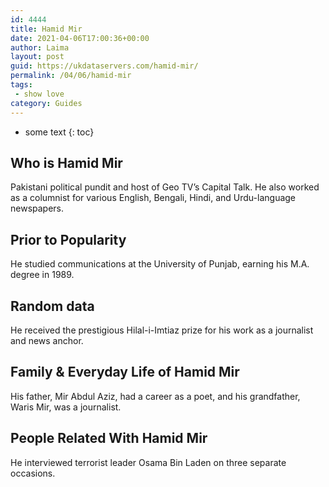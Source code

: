 ```yaml
---
id: 4444
title: Hamid Mir
date: 2021-04-06T17:00:36+00:00
author: Laima
layout: post
guid: https://ukdataservers.com/hamid-mir/
permalink: /04/06/hamid-mir
tags:
 - show love
category: Guides
---
```


* some text
{: toc}


## Who is Hamid Mir
                  
                  
                  
Pakistani political pundit and host of Geo TV&#8217;s Capital Talk. He also worked as a columnist for various English, Bengali, Hindi, and Urdu-language newspapers.
                  
              
            
              
            
                
                
                
## Prior to Popularity
                  
                  
                  
He studied communications at the University of Punjab, earning his M.A. degree in 1989.
                  
              
            
              
            
                
                
                
## Random data
                  
                  
                  
He received the prestigious Hilal-i-Imtiaz prize for his work as a journalist and news anchor.
                  
              
            
              
            
                
                
                
## Family & Everyday Life of Hamid Mir
                  
                  
                  
His father, Mir Abdul Aziz, had a career as a poet, and his grandfather, Waris Mir, was a journalist.
                  
              
            
              
            
                
                
                
## People Related With Hamid Mir
                  
                  
                  
He interviewed terrorist leader Osama Bin Laden on three separate occasions.
                  
              
            
              
            
                
              
            
              
              
            
            
              
            
          
          
          